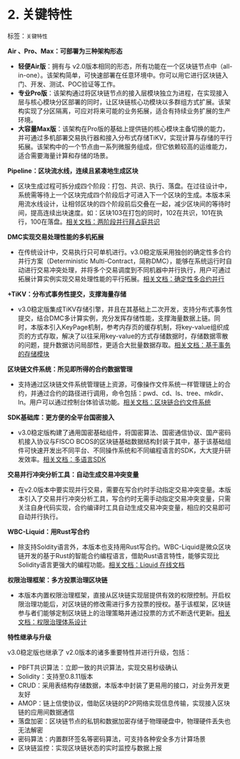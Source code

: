# 2. 关键特性
标签：``关键特性``

**Air 、Pro、Max：可部署为三种架构形态**

- **轻便Air版**：拥有与 v2.0版本相同的形态，所有功能在一个区块链节点中（all-in-one）。该架构简单，可快速部署在任意环境中。你可以用它进行区块链入门、开发、测试、POC验证等工作。
- **专业Pro版**：该架构通过将区块链节点的接入层模块独立为进程，在实现接入层与核心模块分区部署的同时，让区块链核心功模块以多群组方式扩展。该架构实现了分区隔离，可应对将来可能的业务拓展，适合有持续业务扩展的生产环境。
- **大容量Max版**：该架构在Pro版的基础上提供链的核心模块主备切换的能力，并可通过多机部署交易执行器和接入分布式存储TiKV，实现计算与存储的平行拓展。该架构中的一个节点由一系列微服务组成，但它依赖较高的运维能力，适合需要海量计算和存储的场景。

**Pipeline：区块流水线，连续且紧凑地生成区块**

* 区块生成过程可拆分成四个阶段：打包、共识、执行、落盘。在过往设计中，系统需等待上一个区块完成四个阶段后才可进入下一个区块的生成。本版本采用流水线设计，让相邻区块的四个阶段前后交叠在一起，减少区块间的等待时间，提高连续出块速度。如：区块103在打包的同时，102在共识，101在执行，100在落盘。[相关文档：两阶段并行拜占庭共识](./design/consensus/consensus.md)

**DMC实现交易处理性能的多机拓展**

* 在传统设计中，交易执行只可单机进行。v3.0稳定版采用独创的确定性多合约并行方案（Deterministic Multi-Contract，简称DMC），能够在系统运行时自动进行交易冲突处理，并将多个交易调度到不同机器中并行执行，用户可通过拓展计算实例实现交易处理性能的平行拓展。[相关文档：确定性多合约并行](./design/DMC.md)

**+TiKV：分布式事务性提交，支撑海量存储**

* v3.0稳定版集成TiKV存储引擎，并且在其基础上二次开发，支持分布式事务性提交，结合DMC多计算实例，充分发挥存储性能，支撑海量数据上链。同时，本版本引入KeyPage机制，参考内存页的缓存机制，将key-value组织成页的方式存取，解决了以往采用key-value的方式存储数据时，存储数据零散的问题，提升数据访问局部性，更适合大批量数据存取。[相关文档：基于事务的存储模块](./design/storage.md)

**区块链文件系统：所见即所得的合约数据管理**

* 支持通过区块链文件系统管理链上资源，可像操作文件系统一样管理链上的合约，并通过合约的路径进行调用，命令包括：pwd、cd、ls、tree、mkdir、ln。用户可以通过控制台体验该功能。[相关文档：区块链合约文件系统](./design/contract_directory.md)

**SDK基础库：更方便的全平台国密接入**

* v3.0稳定版构建了通用国密基础组件，将国密算法、国密通信协议、国产密码机接入协议与FISCO BCOS的区块链基础数据结构封装于其中，基于该基础组件可快速开发出不同平台、不同操作系统和不同编程语言的SDK，大大提升研发效率。[相关文档：多语言SDK](./develop/sdk/index.md)

**交易并行冲突分析工具：自动生成交易冲突变量**

* 在v2.0版本中要实现并行交易，需要在写合约时手动指定交易冲突变量。本版本引入了交易并行冲突分析工具，写合约时无需手动指定交易冲突变量，只需关注自身代码实现，合约编译时工具自动生成交易冲突变量，相应的交易即可自动并行执行。

**WBC-Liquid：用Rust写合约**

* 除支持Soldity语言外，本版本也支持用Rust写合约。WBC-Liquid是微众区块链开发的基于Rust的智能合约编程语言，借助Rust语言特性，能够实现比Solidity语言更强大的编程功能。[相关文档：Liquid 在线文档](https://liquid-doc.readthedocs.io/zh_CN/latest/)

**权限治理框架：多方投票治理区块链**

* 本版本内置权限治理框架，直接从区块链实现层提供有效的权限控制。开启权限治理功能后，对区块链的修改需进行多方投票的授权。基于该框架，区块链参与者们能够定制区块链上的治理策略并通过投票的方式不断迭代更新。[相关文档：权限治理体系设计](./design/committee_design.md)

**特性继承与升级**

v3.0稳定版也继承了 v2.0版本的诸多重要特性并进行升级，包括：

- PBFT共识算法：立即一致的共识算法，实现交易秒级确认
- Solidity：支持至0.8.11版本
- CRUD：采用表结构存储数据，本版本中封装了更易用的接口，对业务开发更友好
- AMOP：链上信使协议，借助区块链的P2P网络实现信息传输，实现接入区块链的应用间数据通信
- 落盘加密：区块链节点的私钥和数据加密存储于物理硬盘中，物理硬件丢失也无法解密
- 密码算法：内置群环签名等密码算法，可支持各种安全多方计算场景
- 区块链监控：实现区块链状态的实时监控与数据上报

